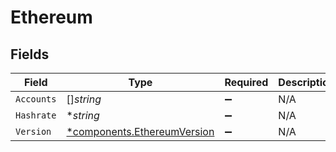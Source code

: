 # Ethereum


## Fields

| Field                                                                     | Type                                                                      | Required                                                                  | Description                                                               |
| ------------------------------------------------------------------------- | ------------------------------------------------------------------------- | ------------------------------------------------------------------------- | ------------------------------------------------------------------------- |
| `Accounts`                                                                | []*string*                                                                | :heavy_minus_sign:                                                        | N/A                                                                       |
| `Hashrate`                                                                | **string*                                                                 | :heavy_minus_sign:                                                        | N/A                                                                       |
| `Version`                                                                 | [*components.EthereumVersion](../../models/components/ethereumversion.md) | :heavy_minus_sign:                                                        | N/A                                                                       |